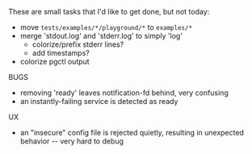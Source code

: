 These are small tasks that I'd like to get done, but not today:

 * move `tests/examples/*/playground/*` to `examples/*`
 * merge 'stdout.log' and 'stderr.log' to simply 'log'
    * colorize/prefix stderr lines?
    * add timestamps?
 * colorize pgctl output

BUGS
 * removing 'ready' leaves notification-fd behind, very confusing
 * an instantly-failing service is detected as ready

UX
 * an "insecure" config file is rejected quietly, resulting in
   unexpected behavior -- very hard to debug
